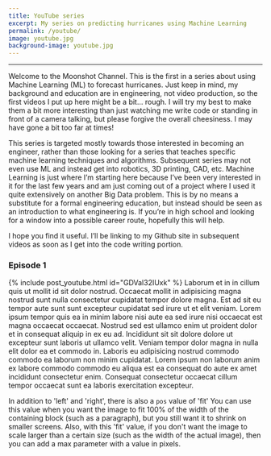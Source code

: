 ```yaml
---
title: YouTube series
excerpt: My series on predicting hurricanes using Machine Learning
permalink: /youtube/
image: youtube.jpg
background-image: youtube.jpg
---
```


<hr />

Welcome to the Moonshot Channel. This is the first in a series about using Machine Learning (ML) to forecast hurricanes. Just keep in mind, my background and education are in engineering, not video production, so the first videos I put up here might be a bit… rough. I will try my best to make them a bit more interesting than just watching me write code or standing in front of a camera talking, but please forgive the overall cheesiness. I may have gone a bit too far at times!

This series is targeted mostly towards those interested in becoming an engineer, rather than those looking for a series that teaches specific machine learning techniques and algorithms. Subsequent series may not even use ML and instead get into robotics, 3D printing, CAD, etc. Machine Learning is just where I’m starting here because I’ve been very interested in it for the last few years and am just coming out of a project where I used it quite extensively on another Big Data problem. This is by no means a substitute for a formal engineering education, but instead should be seen as an introduction to what engineering is.  If you’re in high school and looking for a window into a possible career route, hopefully this will help.

I hope you find it useful. I’ll be linking to my Github site in subsequent videos as soon as I get into the code writing portion. 


### Episode 1

{% include post_youtube.html id="GDVal32IUxk" %}
Laborum et in in cillum quis ut mollit id sit dolor nostrud. Occaecat mollit
in adipisicing magna nostrud sunt nulla consectetur cupidatat tempor dolore
magna. Est ad sit eu tempor aute sunt sunt excepteur cupidatat sed irure ut et
elit veniam. Lorem ipsum tempor quis ea in minim labore nisi aute ea sed irure
nisi occaecat est magna occaecat occaecat. Nostrud sed est ullamco enim ut
proident dolor et in consequat aliquip in ex eu ad. Incididunt sit sit dolore
dolore ut excepteur sunt laboris ut ullamco velit. Veniam tempor dolor magna
in nulla elit dolor ea et commodo in. Laboris eu adipisicing nostrud commodo
commodo ea laborum non minim cupidatat. Lorem ipsum non laborum anim ex labore
commodo commodo eu aliqua est ea consequat do aute ex amet incididunt
consectetur enim. Consequat consectetur occaecat cillum tempor occaecat sunt
ea laboris exercitation excepteur.

In addition to 'left' and 'right', there is also a `pos` value of 'fit' You
can use this value when you want the image to fit 100% of the width of the
containing block (such as a paragraph), but you still want it to shrink on
smaller screens. Also, with this 'fit' value, if you don't want the image
to scale larger than a certain size (such as the width of the actual image),
then you can add a max parameter with a value in pixels.
